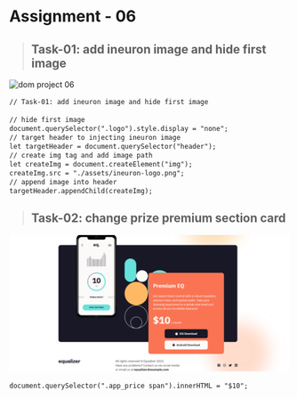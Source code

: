 # Assignment - 06

> ## Task-01: add ineuron image and hide first image

![dom project 06](https://user-images.githubusercontent.com/112545072/216859346-253cd72e-d908-47d0-ae89-e590e12a8f94.png)


```
// Task-01: add ineuron image and hide first image

// hide first image
document.querySelector(".logo").style.display = "none";
// target header to injecting ineuron image
let targetHeader = document.querySelector("header");
// create img tag and add image path
let createImg = document.createElement("img");
createImg.src = "./assets/ineuron-logo.png";
// append image into header
targetHeader.appendChild(createImg);
```

> ## Task-02: change prize premium section card

![task-02](./Output/DOM%20P3%20SS-2.png)

```
document.querySelector(".app_price span").innerHTML = "$10";
```
